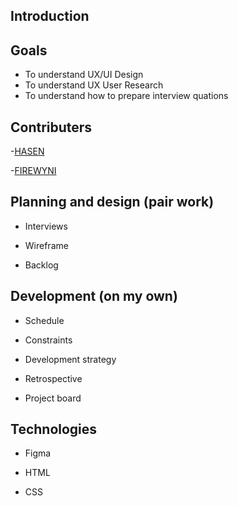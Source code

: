 ## Introduction


## Goals

- To understand UX/UI Design
- To understand UX User Research
- To understand how to prepare interview quations 

## Contributers

-[HASEN](https://github.com/hserdogan94)

-[FIREWYNI](https://github.com/firity)


## Planning and design (pair work)

 - Interviews
   
 - Wireframe
   
 - Backlog

## Development (on my own)

  - Schedule
   
  - Constraints 
   
  - Development strategy
   
  - Retrospective
   
  - Project board

## Technologies

  - Figma
   
  - HTML
   
  - CSS
  
   

